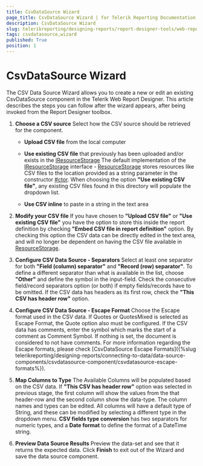 ```yaml
---
title: CsvDataSource Wizard
page_title: CsvDataSource Wizard | for Telerik Reporting Documentation
description: CsvDataSource Wizard
slug: telerikreporting/designing-reports/report-designer-tools/web-report-designer/tools/csvdatasource-wizard
tags: csvdatasource,wizard
published: True
position: 1
---
```


# CsvDataSource Wizard

The CSV Data Source Wizard allows you to create a new or edit an existing CsvDataSource component in the Telerik Web Report Designer. This article describes the steps you can follow after the wizard appears, after being invoked from the Report Designer toolbox. 

1. __Choose a CSV source__ Select how the CSV source should be retrieved for the component. 

   + __Upload CSV file__ from the local computer                 

   + __Use existing CSV file__ that previously has been uploaded and/or exists in the [IResourceStorage](/reporting/api/Telerik.WebReportDesigner.Services.IResourceStorage) The default implementation of the [IResourceStorage](/reporting/api/Telerik.WebReportDesigner.Services.IResourceStorage) interface - [ResourceStorage](/reporting/api/Telerik.WebReportDesigner.Services.ResourceStorage) stores resources like CSV files to the location provided as a string parameter in the constructor [#ctor](/reporting/api/Telerik.WebReportDesigner.Services.ResourceStorage#Telerik_WebReportDesigner_Services_ResourceStorage_#ctor_System_String_). When choosing the option __"Use existing CSV file"__, any existing CSV files found in this directory will populate the dropdown list. 

   + __Use CSV inline__ to paste in a string in the text area 

1. __Modify your CSV file__ If you have chosen to __"Upload CSV file"__ or __"Use existing CSV file"__ you have the option to store this inside the report definition by checking __"Embed CSV file in report definition"__ option. By checking this option the CSV data can be directly edited in the text area, and will no longer be dependent on having the CSV file available in [ResourceStorage](/reporting/api/Telerik.WebReportDesigner.Services.ResourceStorage). 

1. __Configure CSV Data Source - Separators__ Select at least one separator for both __"Field (column) separator"__ and __"Record (row) separator"__. To define a different separator than what is available in the list, choose __"Other"__ and define the symbol in the input-field. Check the consecutive field/record separators option (or both) if empty fields/records have to be omitted. If the CSV data has headers as its first row, check the __"This CSV has header row"__ option. 

1. __Configure CSV Data Source - Escape Format__ Choose the Escape format used in the CSV data. If Quotes or QuotesMixed is selected as Escape Format, the Quote option also must be configured. If the CSV data has comments, enter the symbol which marks the start of a comment as Comment Symbol. If nothing is set, the document is considered to not have comments. For more information regarding the Escape formats, please check [CsvDataSource Escape Formats]({%slug telerikreporting/designing-reports/connecting-to-data/data-source-components/csvdatasource-component/csvdatasource-escape-formats%}). 

1. __Map Columns to Type__ The Available Columns will be populated based on the CSV data. If __"This CSV has header row"__ option was selected in previous stage, the first column will show the values from the that header-row and the second column show the data-type. The column names and types can be edited. All columns will have a default type of String, and these can be modified by selecting a different type in the dropdown menu. __CSV fields type conversion__ has two separators for numeric types, and a __Date format__ to define the format of a DateTime string. 

1. __Preview Data Source Results__ Preview the data-set and see that it returns the expected data. Click __Finish__ to exit out of the Wizard and save the data source component. 
